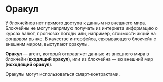# Оракул

У блокчейнов нет прямого доступа к данным из внешнего мира. Блокчейны не могут напрямую получать из интернета информацию о курсах валют, прогнозах погоды или, например, стоимости акций на фондовом рынке. В качестве интерфейса, связывающего блокчейн с внешним миром, выступают оракулы.

**Оракул** — агент, который отправляет данные из внешнего мира в блокчейн (**входящий оракул**), или из блокчейна — во внешний мир (**исходящий оракул**).

Оракулы могут использоваться смарт-контрактами.

